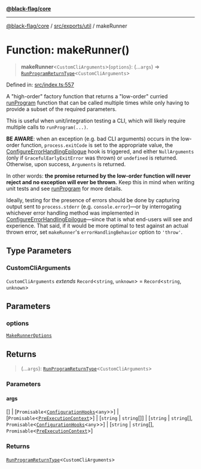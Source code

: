 [**@black-flag/core**](../../../../README.md)

***

[@black-flag/core](../../../../README.md) / [src/exports/util](../README.md) / makeRunner

# Function: makeRunner()

> **makeRunner**\<`CustomCliArguments`\>(`options`): (...`args`) => [`RunProgramReturnType`](../../type-aliases/RunProgramReturnType.md)\<`CustomCliArguments`\>

Defined in: [src/index.ts:557](https://github.com/Xunnamius/black-flag/blob/54f69b5502007e20a8937998cea6e285d5db6d7c/src/index.ts#L557)

A "high-order" factory function that returns a "low-order" curried
[runProgram](../../functions/runProgram.md) function that can be called multiple times while only
having to provide a subset of the required parameters.

This is useful when unit/integration testing a CLI, which will likely require
multiple calls to `runProgram(...)`.

**BE AWARE**: when an exception (e.g. bad CLI arguments) occurs in the
low-order function, `process.exitCode` is set to the appropriate value, the
[ConfigureErrorHandlingEpilogue](../../type-aliases/ConfigureErrorHandlingEpilogue.md) hook is triggered, and either
`NullArguments` (only if `GracefulEarlyExitError` was thrown) or `undefined`
is returned. Otherwise, upon success, `Arguments` is returned.

In other words: **the promise returned by the low-order function will never
reject and no exception will ever be thrown.** Keep this in mind when writing
unit tests and see [runProgram](../../functions/runProgram.md) for more details.

Ideally, testing for the presence of errors should be done by capturing
output sent to `process.stderr` (e.g. `console.error`)—or by interrogating
whichever error handling method was implemented in
[ConfigureErrorHandlingEpilogue](../../type-aliases/ConfigureErrorHandlingEpilogue.md)—since that is what end-users will see
and experience. That said, if it would be more optimal to test against an
actual thrown error, set `makeRunner`'s `errorHandlingBehavior` option to
`'throw'`.

## Type Parameters

### CustomCliArguments

`CustomCliArguments` *extends* `Record`\<`string`, `unknown`\> = `Record`\<`string`, `unknown`\>

## Parameters

### options

[`MakeRunnerOptions`](../type-aliases/MakeRunnerOptions.md)

## Returns

> (...`args`): [`RunProgramReturnType`](../../type-aliases/RunProgramReturnType.md)\<`CustomCliArguments`\>

### Parameters

#### args

\[\] | \[`Promisable`\<[`ConfigurationHooks`](../../type-aliases/ConfigurationHooks.md)\<`any`\>\>\] | \[`Promisable`\<[`PreExecutionContext`](../type-aliases/PreExecutionContext.md)\>\] | \[`string` \| `string`[]\] | \[`string` \| `string`[], `Promisable`\<[`ConfigurationHooks`](../../type-aliases/ConfigurationHooks.md)\<`any`\>\>\] | \[`string` \| `string`[], `Promisable`\<[`PreExecutionContext`](../type-aliases/PreExecutionContext.md)\>\]

### Returns

[`RunProgramReturnType`](../../type-aliases/RunProgramReturnType.md)\<`CustomCliArguments`\>
